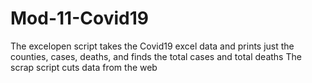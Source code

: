 # Mod-11-Covid19
The excelopen script takes the Covid19 excel data and prints just the counties, cases, deaths, and finds the total cases and total deaths
The scrap script cuts data from the web
